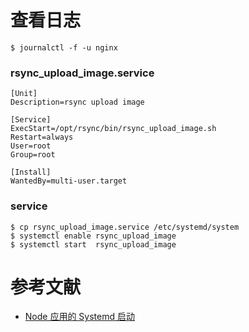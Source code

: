 

# 查看日志
```
$ journalctl -f -u nginx
```


### rsync_upload_image.service
```
[Unit]
Description=rsync upload image

[Service]
ExecStart=/opt/rsync/bin/rsync_upload_image.sh
Restart=always
User=root
Group=root

[Install]
WantedBy=multi-user.target
```

### service
```
$ cp rsync_upload_image.service /etc/systemd/system
$ systemctl enable rsync_upload_image
$ systemctl start  rsync_upload_image
```


# 参考文献
- [Node 应用的 Systemd 启动](http://www.ruanyifeng.com/blog/2016/03/node-systemd-tutorial.html)
